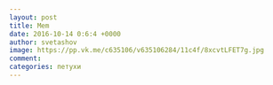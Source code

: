```yaml
--- 
layout: post 
title: Mem 
date: 2016-10-14 0:6:4 +0000 
author: svetashov 
image: https://pp.vk.me/c635106/v635106284/11c4f/8xcvtLFET7g.jpg
comment: 
categories: петухи
---
```

